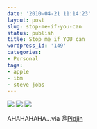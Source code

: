 ```yaml
---
date: '2010-04-21 11:14:23'
layout: post
slug: stop-me-if-you-can
status: publish
title: Stop me if YOU can
wordpress_id: '149'
categories:
- Personal
tags:
- apple
- ibm
- steve jobs
---
```


[![](http://www.mariusv.com/wp-content/uploads/2010/04/apple.jpg)](http://www.mariusv.com/wp-content/uploads/2010/04/apple.jpg)
[![](http://www.mariusv.com/wp-content/uploads/2010/04/apple1.jpg)](http://www.mariusv.com/wp-content/uploads/2010/04/apple1.jpg)
[![](http://www.mariusv.com/wp-content/uploads/2010/04/apple2.jpg)](http://www.mariusv.com/wp-content/uploads/2010/04/apple2.jpg)

AHAHAHAHA...via @[Pidjin](http://www.pidjin.net)
